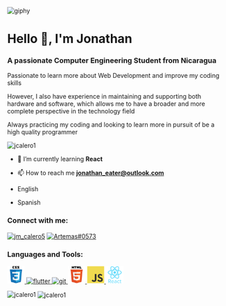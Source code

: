 ![giphy](https://user-images.githubusercontent.com/52298174/235419319-add37274-9c81-4b2a-aee2-500aa5938365.gif)


<h1 align="left">Hello 👋, I'm Jonathan</h1>
<h3 align="left">A passionate Computer Engineering Student from Nicaragua</h3>
<p>Passionate to learn more about Web Development and improve my coding skills</p>
<p>However, I also have experience in maintaining and supporting both hardware and software, which allows me to have a broader and more complete perspective in the technology field</p>
<p>Always practicing my coding and looking to learn more in pursuit of be a high quality programmer</p>


<p align="left"> <img src="https://komarev.com/ghpvc/?username=jcalero1&label=Profile%20views&color=0e75b6&style=flat" alt="jcalero1" /> </p>

- 🌱 I’m currently learning **React**

- 📫 How to reach me **jonathan_eater@outlook.com**

- English

- Spanish

<h3 align="left">Connect with me:</h3>
<p align="left">
<a href="https://instagram.com/jm_calero5" target="blank"><img align="center" src="https://raw.githubusercontent.com/rahuldkjain/github-profile-readme-generator/master/src/images/icons/Social/instagram.svg" alt="jm_calero5" height="30" width="40" /></a>
<a href="https://discord.gg/Artemas#0573" target="blank"><img align="center" src="https://raw.githubusercontent.com/rahuldkjain/github-profile-readme-generator/master/src/images/icons/Social/discord.svg" alt="Artemas#0573" height="30" width="40" /></a>
</p>

<h3 align="left">Languages and Tools:</h3>
<p align="left"> <a href="https://www.w3schools.com/css/" target="_blank" rel="noreferrer"> <img src="https://raw.githubusercontent.com/devicons/devicon/master/icons/css3/css3-original-wordmark.svg" alt="css3" width="40" height="40"/> </a> <a href="https://flutter.dev" target="_blank" rel="noreferrer"> <img src="https://www.vectorlogo.zone/logos/flutterio/flutterio-icon.svg" alt="flutter" width="40" height="40"/> </a> <a href="https://git-scm.com/" target="_blank" rel="noreferrer"> <img src="https://www.vectorlogo.zone/logos/git-scm/git-scm-icon.svg" alt="git" width="40" height="40"/> </a> <a href="https://www.w3.org/html/" target="_blank" rel="noreferrer"> <img src="https://raw.githubusercontent.com/devicons/devicon/master/icons/html5/html5-original-wordmark.svg" alt="html5" width="40" height="40"/> </a> <a href="https://developer.mozilla.org/en-US/docs/Web/JavaScript" target="_blank" rel="noreferrer"> <img src="https://raw.githubusercontent.com/devicons/devicon/master/icons/javascript/javascript-original.svg" alt="javascript" width="40" height="40"/> </a> <a href="https://reactjs.org/" target="_blank" rel="noreferrer"> <img src="https://raw.githubusercontent.com/devicons/devicon/master/icons/react/react-original-wordmark.svg" alt="react" width="40" height="40"/> </a> </p>

<p><img align="left" src="https://github-readme-stats.vercel.app/api/top-langs?username=jcalero1&show_icons=true&locale=en&layout=compact" alt="jcalero1" /></p>

<p>&nbsp;<img align="center" src="https://github-readme-stats.vercel.app/api?username=jcalero1&show_icons=true&locale=en" alt="jcalero1" /></p>

